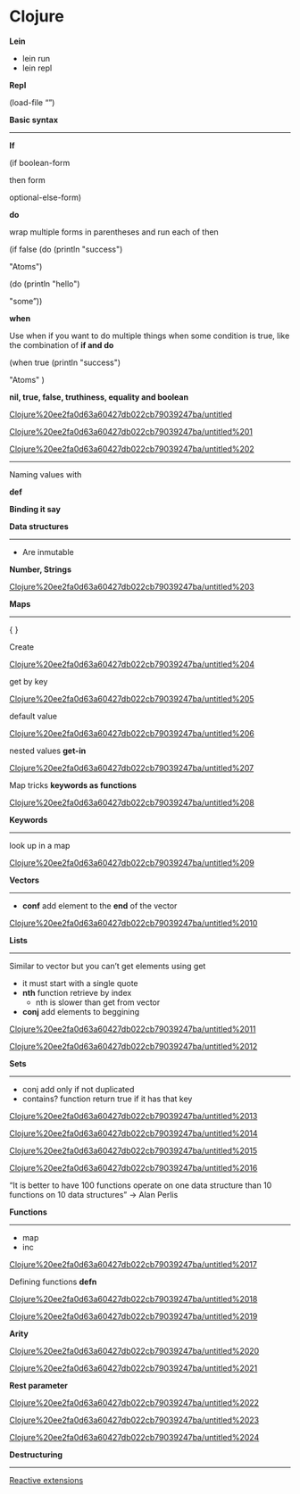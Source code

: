 # Clojure

**Lein**

- lein run
- lein repl

**Repl**

(load-file “”)

**Basic syntax**

---

**If**

(if boolean-form

then form

optional-else-form)

**do**

wrap multiple forms in parentheses and run each of then

(if false (do (println "success")

"Atoms")

(do (println "hello")

"some”))

**when**

Use when if you want to do multiple things when some condition is true, like the combination of **if and do**

(when true (println "success")

"Atoms" )

**nil, true, false, truthiness, equality and boolean**

[Clojure%20ee2fa0d63a60427db022cb79039247ba/untitled](Clojure%20ee2fa0d63a60427db022cb79039247ba/untitled)

[Clojure%20ee2fa0d63a60427db022cb79039247ba/untitled%201](Clojure%20ee2fa0d63a60427db022cb79039247ba/untitled%201)

[Clojure%20ee2fa0d63a60427db022cb79039247ba/untitled%202](Clojure%20ee2fa0d63a60427db022cb79039247ba/untitled%202)

---

Naming values with

**def**

**Binding it say**

**Data structures**

---

- Are inmutable

**Number, Strings**

[Clojure%20ee2fa0d63a60427db022cb79039247ba/untitled%203](Clojure%20ee2fa0d63a60427db022cb79039247ba/untitled%203)

**Maps**

---

{ }

Create

[Clojure%20ee2fa0d63a60427db022cb79039247ba/untitled%204](Clojure%20ee2fa0d63a60427db022cb79039247ba/untitled%204)

get by key

[Clojure%20ee2fa0d63a60427db022cb79039247ba/untitled%205](Clojure%20ee2fa0d63a60427db022cb79039247ba/untitled%205)

default value

[Clojure%20ee2fa0d63a60427db022cb79039247ba/untitled%206](Clojure%20ee2fa0d63a60427db022cb79039247ba/untitled%206)

nested values **get-in**

[Clojure%20ee2fa0d63a60427db022cb79039247ba/untitled%207](Clojure%20ee2fa0d63a60427db022cb79039247ba/untitled%207)

Map tricks **keywords as functions** 

[Clojure%20ee2fa0d63a60427db022cb79039247ba/untitled%208](Clojure%20ee2fa0d63a60427db022cb79039247ba/untitled%208)

**Keywords**

---

look up in a map

[Clojure%20ee2fa0d63a60427db022cb79039247ba/untitled%209](Clojure%20ee2fa0d63a60427db022cb79039247ba/untitled%209)

**Vectors**

---

- **conf** add element to the **end** of the vector

[Clojure%20ee2fa0d63a60427db022cb79039247ba/untitled%2010](Clojure%20ee2fa0d63a60427db022cb79039247ba/untitled%2010)

**Lists**

---

Similar to vector but you can’t get elements using get

- it must start with a single quote
- **nth** function retrieve by index
    - nth is slower than get from vector
- **conj** add elements to beggining

[Clojure%20ee2fa0d63a60427db022cb79039247ba/untitled%2011](Clojure%20ee2fa0d63a60427db022cb79039247ba/untitled%2011)

[Clojure%20ee2fa0d63a60427db022cb79039247ba/untitled%2012](Clojure%20ee2fa0d63a60427db022cb79039247ba/untitled%2012)

**Sets**

---

- conj add only if not duplicated
- contains? function return true if it has that key

[Clojure%20ee2fa0d63a60427db022cb79039247ba/untitled%2013](Clojure%20ee2fa0d63a60427db022cb79039247ba/untitled%2013)

[Clojure%20ee2fa0d63a60427db022cb79039247ba/untitled%2014](Clojure%20ee2fa0d63a60427db022cb79039247ba/untitled%2014)

[Clojure%20ee2fa0d63a60427db022cb79039247ba/untitled%2015](Clojure%20ee2fa0d63a60427db022cb79039247ba/untitled%2015)

[Clojure%20ee2fa0d63a60427db022cb79039247ba/untitled%2016](Clojure%20ee2fa0d63a60427db022cb79039247ba/untitled%2016)

“It is better to have 100 functions operate on one data structure than 10 functions on 10 data structures” -> Alan Perlis

**Functions**

---

- map
- inc

[Clojure%20ee2fa0d63a60427db022cb79039247ba/untitled%2017](Clojure%20ee2fa0d63a60427db022cb79039247ba/untitled%2017)

Defining functions **defn**

[Clojure%20ee2fa0d63a60427db022cb79039247ba/untitled%2018](Clojure%20ee2fa0d63a60427db022cb79039247ba/untitled%2018)

[Clojure%20ee2fa0d63a60427db022cb79039247ba/untitled%2019](Clojure%20ee2fa0d63a60427db022cb79039247ba/untitled%2019)

**Arity**

[Clojure%20ee2fa0d63a60427db022cb79039247ba/untitled%2020](Clojure%20ee2fa0d63a60427db022cb79039247ba/untitled%2020)

[Clojure%20ee2fa0d63a60427db022cb79039247ba/untitled%2021](Clojure%20ee2fa0d63a60427db022cb79039247ba/untitled%2021)

**Rest parameter**

[Clojure%20ee2fa0d63a60427db022cb79039247ba/untitled%2022](Clojure%20ee2fa0d63a60427db022cb79039247ba/untitled%2022)

[Clojure%20ee2fa0d63a60427db022cb79039247ba/untitled%2023](Clojure%20ee2fa0d63a60427db022cb79039247ba/untitled%2023)

[Clojure%20ee2fa0d63a60427db022cb79039247ba/untitled%2024](Clojure%20ee2fa0d63a60427db022cb79039247ba/untitled%2024)

**Destructuring**

---

[Reactive extensions](Clojure%20ee2fa0d63a60427db022cb79039247ba/Reactive%20extensions%20d2846da16c67438db226d263e36b9a6b.md)